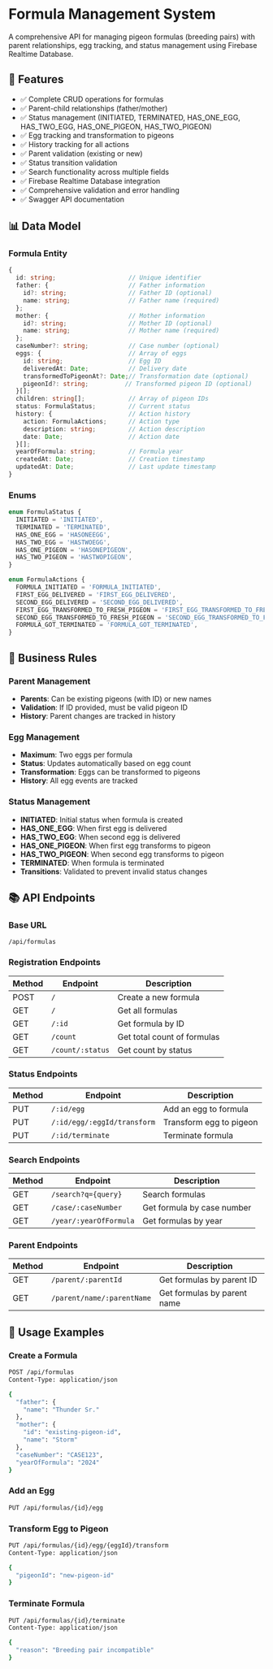 # Formula Management System

A comprehensive API for managing pigeon formulas (breeding pairs) with parent relationships, egg tracking, and status management using Firebase Realtime Database.

## 🚀 Features

- ✅ Complete CRUD operations for formulas
- ✅ Parent-child relationships (father/mother)
- ✅ Status management (INITIATED, TERMINATED, HAS_ONE_EGG, HAS_TWO_EGG, HAS_ONE_PIGEON, HAS_TWO_PIGEON)
- ✅ Egg tracking and transformation to pigeons
- ✅ History tracking for all actions
- ✅ Parent validation (existing or new)
- ✅ Status transition validation
- ✅ Search functionality across multiple fields
- ✅ Firebase Realtime Database integration
- ✅ Comprehensive validation and error handling
- ✅ Swagger API documentation

## 📊 Data Model

### Formula Entity

```typescript
{
  id: string;                    // Unique identifier
  father: {                      // Father information
    id?: string;                 // Father ID (optional)
    name: string;                // Father name (required)
  };
  mother: {                      // Mother information
    id?: string;                 // Mother ID (optional)
    name: string;                // Mother name (required)
  };
  caseNumber?: string;           // Case number (optional)
  eggs: {                        // Array of eggs
    id: string;                  // Egg ID
    deliveredAt: Date;           // Delivery date
    transformedToPigeonAt?: Date;// Transformation date (optional)
    pigeonId?: string;          // Transformed pigeon ID (optional)
  }[];
  children: string[];            // Array of pigeon IDs
  status: FormulaStatus;         // Current status
  history: {                     // Action history
    action: FormulaActions;      // Action type
    description: string;         // Action description
    date: Date;                  // Action date
  }[];
  yearOfFormula: string;         // Formula year
  createdAt: Date;               // Creation timestamp
  updatedAt: Date;               // Last update timestamp
}
```

### Enums

```typescript
enum FormulaStatus {
  INITIATED = 'INITIATED',
  TERMINATED = 'TERMINATED',
  HAS_ONE_EGG = 'HASONEEGG',
  HAS_TWO_EGG = 'HASTWOEGG',
  HAS_ONE_PIGEON = 'HASONEPIGEON',
  HAS_TWO_PIGEON = 'HASTWOPIGEON',
}

enum FormulaActions {
  FORMULA_INITIATED = 'FORMULA_INITIATED',
  FIRST_EGG_DELIVERED = 'FIRST_EGG_DELIVERED',
  SECOND_EGG_DELIVERED = 'SECOND_EGG_DELIVERED',
  FIRST_EGG_TRANSFORMED_TO_FRESH_PIGEON = 'FIRST_EGG_TRANSFORMED_TO_FRESH_PIGEON',
  SECOND_EGG_TRANSFORMED_TO_FRESH_PIGEON = 'SECOND_EGG_TRANSFORMED_TO_FRESH_PIGEON',
  FORMULA_GOT_TERMINATED = 'FORMULA_GOT_TERMINATED',
}
```

## 🔧 Business Rules

### Parent Management

- **Parents**: Can be existing pigeons (with ID) or new names
- **Validation**: If ID provided, must be valid pigeon ID
- **History**: Parent changes are tracked in history

### Egg Management

- **Maximum**: Two eggs per formula
- **Status**: Updates automatically based on egg count
- **Transformation**: Eggs can be transformed to pigeons
- **History**: All egg events are tracked

### Status Management

- **INITIATED**: Initial status when formula is created
- **HAS_ONE_EGG**: When first egg is delivered
- **HAS_TWO_EGG**: When second egg is delivered
- **HAS_ONE_PIGEON**: When first egg transforms to pigeon
- **HAS_TWO_PIGEON**: When second egg transforms to pigeon
- **TERMINATED**: When formula is terminated
- **Transitions**: Validated to prevent invalid status changes

## 📚 API Endpoints

### Base URL

```
/api/formulas
```

### Registration Endpoints

| Method | Endpoint         | Description                 |
| ------ | ---------------- | --------------------------- |
| POST   | `/`              | Create a new formula        |
| GET    | `/`              | Get all formulas            |
| GET    | `/:id`           | Get formula by ID           |
| GET    | `/count`         | Get total count of formulas |
| GET    | `/count/:status` | Get count by status         |

### Status Endpoints

| Method | Endpoint                    | Description             |
| ------ | --------------------------- | ----------------------- |
| PUT    | `/:id/egg`                  | Add an egg to formula   |
| PUT    | `/:id/egg/:eggId/transform` | Transform egg to pigeon |
| PUT    | `/:id/terminate`            | Terminate formula       |

### Search Endpoints

| Method | Endpoint               | Description                |
| ------ | ---------------------- | -------------------------- |
| GET    | `/search?q={query}`    | Search formulas            |
| GET    | `/case/:caseNumber`    | Get formula by case number |
| GET    | `/year/:yearOfFormula` | Get formulas by year       |

### Parent Endpoints

| Method | Endpoint                   | Description                 |
| ------ | -------------------------- | --------------------------- |
| GET    | `/parent/:parentId`        | Get formulas by parent ID   |
| GET    | `/parent/name/:parentName` | Get formulas by parent name |

## 🔧 Usage Examples

### Create a Formula

```bash
POST /api/formulas
Content-Type: application/json

{
  "father": {
    "name": "Thunder Sr."
  },
  "mother": {
    "id": "existing-pigeon-id",
    "name": "Storm"
  },
  "caseNumber": "CASE123",
  "yearOfFormula": "2024"
}
```

### Add an Egg

```bash
PUT /api/formulas/{id}/egg
```

### Transform Egg to Pigeon

```bash
PUT /api/formulas/{id}/egg/{eggId}/transform
Content-Type: application/json

{
  "pigeonId": "new-pigeon-id"
}
```

### Terminate Formula

```bash
PUT /api/formulas/{id}/terminate
Content-Type: application/json

{
  "reason": "Breeding pair incompatible"
}
```
